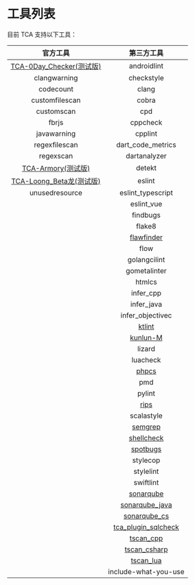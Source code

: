 # 工具列表

目前 TCA 支持以下工具：

|                                               官方工具                                               |   第三方工具    |
|:------------------------------------------------------------------------------------------------:| :-------: |
|            [TCA-0Day_Checker(测试版)](https://github.com/TCATools/codedog_0Day_checker)             | androidlint |
|                                           clangwarning                                           | checkstyle |
|                                            codecount                                             | clang |
|                                          customfilescan                                          | cobra |
|                                            customscan                                            | cpd |
|                                              fbrjs                                               | cppcheck |
|                                           javawarning                                            | cpplint |
|                                          regexfilescan                                           | dart_code_metrics |
|                                            regexscan                                             | dartanalyzer |
|                  [TCA-Armory(测试版)](https://github.com/TCATools/TCA-Armory.git)                   | detekt |
|                  [TCA-Loong_Beta龙(测试版)](https://github.com/TCATools/loong_beta)                  | eslint |
|                                          unusedresource                                          | eslint_typescript |
||                                            eslint_vue                                            |
||                                             findbugs                                             |
||                                              flake8                                              |
||                       [flawfinder](https://github.com/TCATools/flawfinder)                       |
||                                               flow                                               |
||                                           golangcilint                                           |
||                                           gometalinter                                           |
||                                              htmlcs                                              |
||                                            infer_cpp                                             |
||                                            infer_java                                            |
||                                         infer_objectivec                                         |
||                       [ktlint](https://github.com/TCATools/custom-ktlint)                        |
||                    [kunlun-M](https://github.com/TCATools/common-kunlun.git)                     |
||                                              lizard                                              |
||                                             luacheck                                             |
||                        [phpcs](https://github.com/TCATools/custom-phpcs)                         |
||                                               pmd                                                |
||                                              pylint                                              |
||                         [rips](https://github.com/TCATools/rips-scanner)                         |
||                                            scalastyle                                            |
||                      [semgrep](https://github.com/TCATools/custom-semgrep)                       |
||                       [shellcheck](https://github.com/TCATools/shellcheck)                       |
||                         [spotbugs](https://github.com/TCATools/spotbugs)                         |
||                                             stylecop                                             |
||                                            stylelint                                             |
||                                            swiftlint                                             |
||      [sonarqube](https://github.com/GabrielLegend/tca_plugin_sonarqube/blob/main/src/sq.py)      |
|| [sonarqube_java](https://github.com/GabrielLegend/tca_plugin_sonarqube/blob/main/src/sq_java.py) |
||   [sonarqube_cs](https://github.com/GabrielLegend/tca_plugin_sonarqube/blob/main/src/sq_cs.py)   |
||              [tca_plugin_sqlcheck](https://github.com/TCATools/tca_plugin_sqlcheck)              |
||                        [tscan_cpp](https://github.com/Tencent/TscanCode)                         |
||                       [tscan_csharp](https://github.com/Tencent/TscanCode)                       |
||                        [tscan_lua](https://github.com/Tencent/TscanCode)                         |
||                                       include-what-you-use                                       |

